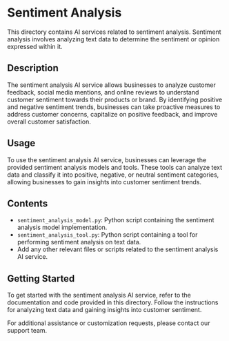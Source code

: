# Sentiment Analysis

This directory contains AI services related to sentiment analysis. Sentiment analysis involves analyzing text data to determine the sentiment or opinion expressed within it.

## Description

The sentiment analysis AI service allows businesses to analyze customer feedback, social media mentions, and online reviews to understand customer sentiment towards their products or brand. By identifying positive and negative sentiment trends, businesses can take proactive measures to address customer concerns, capitalize on positive feedback, and improve overall customer satisfaction.

## Usage

To use the sentiment analysis AI service, businesses can leverage the provided sentiment analysis models and tools. These tools can analyze text data and classify it into positive, negative, or neutral sentiment categories, allowing businesses to gain insights into customer sentiment trends.

## Contents

- `sentiment_analysis_model.py`: Python script containing the sentiment analysis model implementation.
- `sentiment_analysis_tool.py`: Python script containing a tool for performing sentiment analysis on text data.
- Add any other relevant files or scripts related to the sentiment analysis AI service.

## Getting Started

To get started with the sentiment analysis AI service, refer to the documentation and code provided in this directory. Follow the instructions for analyzing text data and gaining insights into customer sentiment.

For additional assistance or customization requests, please contact our support team.
